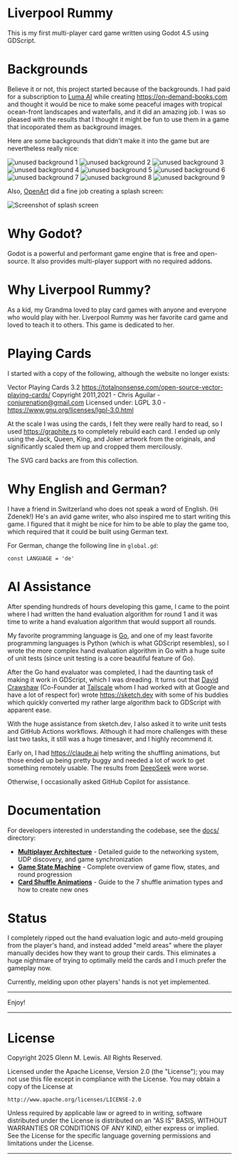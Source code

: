 # Liverpool Rummy

This is my first multi-player card game written using Godot 4.5 using GDScript.

# Backgrounds

Believe it or not, this project started because of the backgrounds.
I had paid for a subscription to [Luma AI](https://lumalabs.ai) while creating
https://on-demand-books.com and thought it would be nice to make some peaceful
images with tropical ocean-front landscapes and waterfalls, and it did an
amazing job. I was so pleased with the results that I thought it might be
fun to use them in a game that incoporated them as background images.

Here are some backgrounds that didn't make it into the game but are nevertheless
really nice:

![unused background 1](backgrounds/370d4436-2349-4178-b65b-0efbde28b8a3.jpeg)
![unused background 2](backgrounds/4025501a-f505-4897-abbe-4fdabf0386c8.jpeg)
![unused background 3](backgrounds/686160fd-4f07-4a37-bee3-829d2dcd933a.jpeg)
![unused background 4](backgrounds/6a7e6cc7-8205-44d5-a791-7f808fe0f7c5.jpeg)
![unused background 5](backgrounds/90bcab14-7c64-45f9-b1f8-0c951d9827af.jpeg)
![unused background 6](backgrounds/9822a5a3-7522-4c26-9536-423c9b92bfdd.jpeg)
![unused background 7](backgrounds/a2abee35-f509-4504-a937-9659d58f19b0.jpeg)
![unused background 8](backgrounds/b7e41b98-fdf8-440f-a74d-3f99ba48f594.jpeg)
![unused background 9](backgrounds/e89f1d50-bde8-4c85-bf7a-ae4c3d0842c6.jpeg)

Also, [OpenArt](https://openart.ai/) did a fine job creating a splash screen:

![Screenshot of splash screen](backgrounds/openart-image_HhP98Etm_1749088776837_raw.jpg)

# Why Godot?

Godot is a powerful and performant game engine that is free and open-source.
It also provides multi-player support with no required addons.

# Why Liverpool Rummy?

As a kid, my Grandma loved to play card games with anyone and everyone
who would play with her. Liverpool Rummy was her favorite card game and
loved to teach it to others. This game is dedicated to her.

# Playing Cards

I started with a copy of the following, although the website no longer exists:

Vector Playing Cards 3.2
https://totalnonsense.com/open-source-vector-playing-cards/
Copyright 2011,2021 - Chris Aguilar - conjurenation@gmail.com
Licensed under: LGPL 3.0 - https://www.gnu.org/licenses/lgpl-3.0.html

At the scale I was using the cards, I felt they were really hard to read,
so I used https://graphite.rs to completely rebuild each card. I ended up
only using the Jack, Queen, King, and Joker artwork from the originals,
and significantly scaled them up and cropped them mercilously.

The SVG card backs are from this collection.

# Why English and German?

I have a friend in Switzerland who does not speak a word of English. (Hi Zdenek!)
He's an avid game writer, who also inspired me to start writing this game.
I figured that it might be nice for him to be able to play the game too, which
required that it could be built using German text.

For German, change the following line in `global.gd`:

```
const LANGUAGE = 'de'
```

# AI Assistance

After spending hundreds of hours developing this game, I came to the point
where I had written the hand evaluation algorithm for round 1 and it was
time to write a hand evaluation algorithm that would support all rounds.

My favorite programming language is [Go](https://go.dev), and one of my least
favorite programming languages is Python (which is what GDScript resembles), so
I wrote the more complex hand evaluation algorithm in Go with a huge suite
of unit tests (since unit testing is a core beautiful feature of Go).

After the Go hand evaluator was completed, I had the daunting task of making
it work in GDScript, which I was dreading. It turns out that [David Crawshaw](https://crawshaw.io/)
(Co-Founder at [Tailscale](https://tailscale.com/) whom I had worked with
at Google and have a lot of respect for) wrote https://sketch.dev with some
of his buddies which quickly converted my rather large algorithm back to GDScript
with apparent ease.

With the huge assistance from sketch.dev, I also asked it to write unit tests
and GitHub Actions workflows. Although it had more challenges with these last
two tasks, it still was a huge timesaver, and I highly recommend it.

Early on, I had https://claude.ai help writing the shuffling animations, but
those ended up being pretty buggy and needed a lot of work to get something
remotely usable. The results from [DeepSeek](https://www.deepseek.com/en) were worse.

Otherwise, I occasionally asked GitHub Copilot for assistance.

# Documentation

For developers interested in understanding the codebase, see the [docs/](docs/) directory:

- **[Multiplayer Architecture](docs/multiplayer-architecture.md)** - Detailed guide to the networking system, UDP discovery, and game synchronization
- **[Game State Machine](docs/game-state-machine.md)** - Complete overview of game flow, states, and round progression
- **[Card Shuffle Animations](docs/card-shuffle-animations.md)** - Guide to the 7 shuffle animation types and how to create new ones

# Status

I completely ripped out the hand evaluation logic and auto-meld grouping
from the player's hand, and instead added "meld areas" where the player
manually decides how they want to group their cards. This eliminates a huge
nightmare of trying to optimally meld the cards and I much prefer the gameplay
now.

Currently, melding upon other players' hands is not yet implemented.

----------------------------------------------------------------------

Enjoy!

----------------------------------------------------------------------

# License

Copyright 2025 Glenn M. Lewis. All Rights Reserved.

Licensed under the Apache License, Version 2.0 (the "License");
you may not use this file except in compliance with the License.
You may obtain a copy of the License at

    http://www.apache.org/licenses/LICENSE-2.0

Unless required by applicable law or agreed to in writing, software
distributed under the License is distributed on an "AS IS" BASIS,
WITHOUT WARRANTIES OR CONDITIONS OF ANY KIND, either express or implied.
See the License for the specific language governing permissions and
limitations under the License.

----------------------------------------------------------------------
